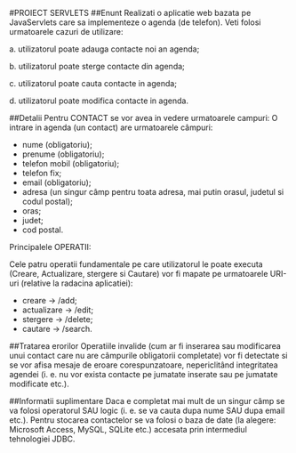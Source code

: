 #PROIECT SERVLETS
##Enunt
Realizati o aplicatie web bazata pe JavaServlets care sa implementeze o agenda (de telefon). Veti folosi urmatoarele cazuri de utilizare:

a. utilizatorul poate adauga contacte noi an agenda;

b. utilizatorul poate sterge contacte din agenda;

c. utilizatorul poate cauta contacte in agenda;

d. utilizatorul poate modifica contacte in agenda.

##Detalii
Pentru CONTACT se vor avea in vedere urmatoarele campuri:
O intrare in agenda (un contact) are urmatoarele câmpuri:
- nume (obligatoriu);
- prenume (obligatoriu);
- telefon mobil (obligatoriu);
- telefon fix;
- email (obligatoriu);
- adresa (un singur câmp pentru toata adresa, mai putin orasul, judetul si codul postal);
- oras;
- judet;
- cod postal.

Principalele OPERATII:

Cele patru operatii fundamentale pe care utilizatorul le poate executa (Creare, Actualizare, stergere si Cautare) vor fi mapate pe urmatoarele URI-uri (relative la radacina aplicatiei):
- creare → /add;
- actualizare → /edit;
- stergere → /delete;
- cautare → /search.

##Tratarea erorilor
Operatiile invalide (cum ar fi inserarea sau modificarea unui contact care nu are câmpurile obligatorii completate) vor fi detectate si se vor afisa mesaje de eroare corespunzatoare, nepericlitând integritatea agendei (i. e. nu vor exista contacte pe jumatate inserate sau pe jumatate modificate etc.).

##Informatii suplimentare
Daca e completat mai mult de un singur câmp se va folosi operatorul SAU logic (i. e. se va cauta dupa nume SAU dupa email etc.). Pentru stocarea contactelor se va folosi o baza de date (la alegere: Microsoft Access, MySQL, SQLite etc.) accesata prin intermediul tehnologiei JDBC.
